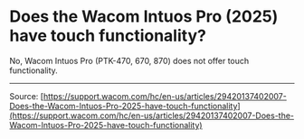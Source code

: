 # Does the Wacom Intuos Pro (2025) have touch functionality?

No, Wacom Intuos Pro (PTK-470, 670, 870) does not offer touch functionality.

---
Source: [https://support.wacom.com/hc/en-us/articles/29420137402007-Does-the-Wacom-Intuos-Pro-2025-have-touch-functionality](https://support.wacom.com/hc/en-us/articles/29420137402007-Does-the-Wacom-Intuos-Pro-2025-have-touch-functionality)
